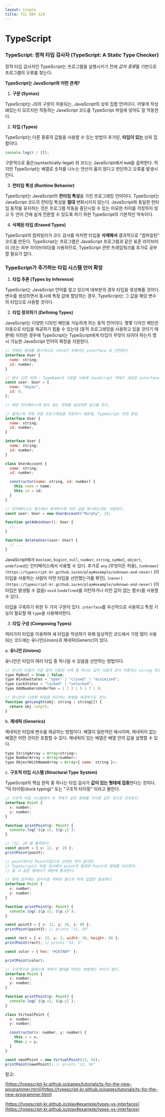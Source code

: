 ```yaml
---
layout: single
title: TIL DAY 124
---
```




# TypeScript

### **TypeScript: 정적 타입 검사자 (TypeScript: A Static Type Checker)**

정적 타입 검사자인 TypeScript는 프로그램을 실행시키기 전에 *값의 종류*를 기반으로 프로그램의 오류를 찾는다.

**TypeScript는 JavaScript와 어떤 관계?**

1. **구문 (Syntax)**

TypeScript는 JS의 구문이 허용되는, JavaScript의 상위 집합 언어이다. 어떻게 작성돼있는지 모르지만 작동하는 JavaScript 코드를 TypeScript 파일에 넣어도 잘 작동한다.

2. **타입 (Types)**

TypeScript는 다른 종류의 값들을 사용할 수 있는 방법이 추가된, **타입이 있는** 상위 집합이다.

```jsx
console.log(4 / []);
```

구문적으로 옳은(syntactically-legal) 위 코드는 JavaScript에서 `NaN`을 출력한다. 하지만 TypeScript는 배열로 숫자를 나누는 연산이 옳지 않다고 판단하고 오류를 발생시킨다.

3. **런타임 특성 (Runtime Behavior)**

TypeScript는 JavaScript의 **런타임 특성**을 가진 프로그래밍 언어이다. TypeScript는 JavaScript 코드의 런타임 특성을 **절대** 변화시키지 않는다. JavaScript와 동일한 런타임 동작을 유지하는 것은 프로그램 작동을 중단시킬 수 있는 미묘한 차이를 걱정하지 않고 두 언어 간에 쉽게 전환할 수 있도록 하기 위한 TypeScript의 기본적인 약속이다.

4. **삭제된 타입 (Erased Types)**

TypeScript의 컴파일러가 코드 검사를 마치면 타입을 **삭제해서** 결과적으로 "컴파일된" 코드를 만든다. TypeScript는 프로그램은 JavaScript 프로그램과 같은 표준 라이브러리 (또는 외부 라이브러리)를 사용하므로, TypeScript 관련 프레임워크를 추가로 공부할 필요가 없다.

### TypeScript가 추가하는 타입 시스템 언어 확장

1. **타입 추론 (Types by Inference)**

TypeScript는 JavaScript 언어를 알고 있으며 대부분의 경우 타입을 생성해줄 것이다. 변수를 생성하면서 동시에 특정 값에 할당하는 경우, TypeScript는 그 값을 해당 변수의 타입으로 사용할 것이다.

2. **타입 정의하기 (Defining Types)**

JavaScript는 다양한 디자인 패턴을 가능하게 하는 동적 언어이다. 몇몇 디자인 패턴은 자동으로 타입을 제공하기 힘들 수 있는데 (동적 프로그래밍을 사용하고 있을 것이기 때문에) 이러한 경우에 TypeScript는 TypeScript에게 타입이 무엇이 되어야 하는지 명시 가능한 JavaScript 언어의 확장을 지원한다.

```jsx
// 객체의 형태를 명시적으로 나타내기 위해서는 interface 로 선언한다.
interface User {
  name: string;
  id: number;
}

// 변수 선언 뒤에 : TypeName의 구문을 사용해 JavaScript 객체가 새로운 interface의 형태를 따르고 있음을 선언할 수 있다.
const user: User = {
  name: "Hayes",
  id: 0,
};

// 해당 인터페이스에 맞지 않는 객체를 생성하면 경고를 준다.

// 클래스와 객체 지향 프로그래밍을 지원하기 때문에, TypeScript 또한 동일
interface User {
  name: string;
  id: number;
}

interface User {
  name: string;
  id: number;
}

class UserAccount {
  name: string;
  id: number;

  constructor(name: string, id: number) {
    this.name = name;
    this.id = id;
  }
}

// 인터페이스는 함수에서 매개변수와 리턴 값을 명시하는데도 사용된다.
const user: User = new UserAccount("Murphy", 1);

function getAdminUser(): User {
  //...
}

function deleteUser(user: User) {
  // ...
}
```

JavaScript에서 `boolean`, `bigint`, `null`, `number`, `string`, `symbol`, `object`, `undefined`는 인터페이스에서 사용할 수 있다. 추가로 `any` (무엇이든 허용), `[unknown](https://typescript-kr.github.io/en/play#example/unknown-and-never)` (이 타입을 사용하는 사람이 어떤 타입을 선언했는가를 확인), `[never](https://typescript-kr.github.io/en/play#example/unknown-and-never)` (이 타입은 발생될 수 없음) `void` (`undefined`를 리턴하거나 리턴 값이 없는 함수)를 사용할 수 있다.

타입을 구축하기 위한 두 가지 구문이 있다. `interface`를 우선적으로 사용하고 특정 기능이 필요할 때 `type`을 사용해야한다.

3. **타입 구성 (Composing Types)**

여러가지 타입을 이용하여 새 타입을 작성하기 위해 일상적인 코드에서 가장 많이 사용되는 코드에는 유니언(Union)과 제네릭(Generic)이 있다.

a. **유니언 (Unions)**

유니언은 타입이 여러 타입 중 하나일 수 있음을 선언하는 방법이다.

```jsx
// 유니언 타입이 가장 많이 사용된 사례 중 하나는 값이 다음과 같이 허용되는 string 또는 number의 리터럴 집합을 설명하는 것이다.
type MyBool = true | false;
type WindowStates = "open" | "closed" | "minimized";
type LockStates = "locked" | "unlocked";
type OddNumbersUnderTen = 1 | 3 | 5 | 7 | 9;

// 유니언은 다양한 타입을 처리하는 방법을 제공하기도 한다.
function getLength(obj: string | string[]) {
  return obj.length;
}
```

b. **제네릭 (Generics)**

제네릭은 타입에 변수를 제공하는 방법이다. 배열이 일반적인 예시이며, 제네릭이 없는 배열은 어떤 것이든 포함할 수 있다. 제네릭이 있는 배열은 배열 안의 값을 설명할 수 있다.

```jsx
type StringArray = Array<string>;
type NumberArray = Array<number>;
type ObjectWithNameArray = Array<{ name: string }>;
```

c. **구조적 타입 시스템 (Structural Type System)**

TypeScript의 핵심 원칙 중 하나는 타입 검사가 **값이 있는 형태에 집중**한다는 것이다. "덕 타이핑(duck typing)" 또는 "구조적 타이핑" 이라고 불린다.

```jsx
// 구조적 타입 시스템에서 두 객체가 같은 형태를 가지면 같은 것으로 간주된다.
interface Point {
  x: number;
  y: number;
}

function printPoint(p: Point) {
  console.log(`${p.x}, ${p.y}`);
}

// "12, 26"를 출력한다.
const point = { x: 12, y: 26 };
printPoint(point);

// point변수는 Point타입으로 선언된 적이 없지만, 
// TypeScript는 타입 검사에서 point의 형태와 Point의 형태를 비교한다.
// 둘 다 같은 형태이기 때문에 통과한다.

// 형태 일치에는 일치시킬 객체의 필드의 하위 집합만 필요하다.
interface Point {
  x: number;
  y: number;
}

function printPoint(p: Point) {
  console.log(`${p.x}, ${p.y}`);
}

const point3 = { x: 12, y: 26, z: 89 };
printPoint(point3); // prints "12, 26"

const rect = { x: 33, y: 3, width: 30, height: 80 };
printPoint(rect); // prints "33, 3"

const color = { hex: "#187ABF" };

printPoint(color);

// 구조적으로 클래스와 객체가 형태를 따르는 방법에는 차이가 없다.
interface Point {
  x: number;
  y: number;
}

function printPoint(p: Point) {
  console.log(`${p.x}, ${p.y}`);
}

class VirtualPoint {
  x: number;
  y: number;

  constructor(x: number, y: number) {
    this.x = x;
    this.y = y;
  }
}

const newVPoint = new VirtualPoint(13, 56);
printPoint(newVPoint); // prints "13, 56"
```

참고: 

[https://typescript-kr.github.io/pages/tutorials/ts-for-the-new-programmer.html](https://typescript-kr.github.io/pages/tutorials/ts-for-the-new-programmer.html)

[https://typescript-kr.github.io/play#example/types-vs-interfaces](https://typescript-kr.github.io/play#example/types-vs-interfaces)